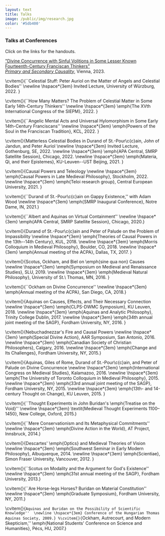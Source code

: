 ```yaml
---
layout: text
title: Talks
image: /public/img/research.jpg
color: '#5db400'
---
```



### Talks at Conferences

Click on the links for the handouts.


<a href="{{ site.baseurl }}/1_research/handouts/230216_Handout_Vienna.pdf">"Divine Concurrence with Sinful Volitions in Some Lesser Known Fourteenth-Century Franciscan Thinkers"</a>
<br> <a href="https://philevents.org/event/fileDownload/106821?fileId=13609" target="_blank"> <i>Primary and Secondary Causality</i><a>, Vienna, 2023.


\cvitem{}{``Celestial Stuff: Peter Auriol on the Matter of Angels and Celestial Bodies''
\newline \hspace*{3em} Invited Lecture, University of Würzburg, 2022.
}

\cvitem{}{``How Many Matters? The Problem of Celestial Matter in Some Early 14th-Century Thinkers''
\newline \hspace*{3em} \emph{The XVth International Congress of the SIEPM}, 2022.
}

\cvitem{}{``Angelic Mental Acts and Universal Hylomorphism in Some Early 14th-Century Franciscans''
\newline \hspace*{3em} \emph{Powers of the Soul in the Franciscan Tradition}, KCL, 2022.
}

\cvitem{}{Matterless Celestial Bodies in Durand of St.-Pour\c{c}ain, John of Jandun, and Peter Auriol \newline \hspace*{3em} Invited Lecture, Gothenburg, SE, 2022.
\newline \hspace*{3em} \emph{APA Central, SMRP Satellite Session}, Chicago, 2022. \newline \hspace*{3em} \emph{Materia, Qì, and their Epistemes}, KU-Leuven--UST Beijing, 2021.
}

\cvitem{}{Causal Powers and Teleology
\newline \hspace*{3em} \emph{Causal Powers in Late Medieval Philosophy}, Stockholm, 2022.
\newline \hspace*{3em} \emph{Teloi research group}, Central European University, 2021.
}

\cvitem{}{``Durand of St.-Pour\c{c}ain on Gappy Existence,'' with Adam Wood 
\newline \hspace*{3em} \emph{SMRP Inaugural Conference}, Notre Dame, IN, 2021.}

\cvitem{}{``Albert and Aquinas on Virtual Containment'' 
\newline \hspace*{3em} \emph{APA Central, SMRP Satellite Session}, Chicago, 2020.}

\cvitem{}{Durand of St.-Pour\c{c}ain and Peter of Palude on the Problem of Impassibility 
\newline \hspace*{3em} \emph{Theories of Causal Powers in the 13th--14th Century}, KUL, 2018.
\newline \hspace*{3em} \emph{Morris Colloquium in Medieval Philosophy}, Boulder, CO, 2018.
\newline \hspace*{3em} \emph{Annual meeting of the ACPA}, Dallas, TX, 2017.
}

\cvitem{}{Scotus, Ockham, and Biel on \emph{sine qua non} Causes 
\newline \hspace*{3em} \emph{Symposium on Medieval and Renaissance Studies}, SLU, 2019.
\newline \hspace*{3em} \emph{Medieval Natural Philosophy}, University of St.\ Thomas, MN, 2016.
}

\cvitem{}{``Ockham on Divine Concurrence'' 
\newline \hspace*{3em} \emph{Annual meeting of the ACPA}, San Diego, CA, 2018.}


\cvitem{}{Aquinas on Causes, Effects, and Their Necessary Connection
\newline \hspace*{3em} \emph{CLPS-DWMC Symposium}, KU Leuven, 2018.
\newline \hspace*{3em} \emph{Aquinas and Analytic Philosophy}, Trinity College Dublin, 2017.
\newline \hspace*{3em} \emph{34th annual joint meeting of the SAGP}, Fordham University, NY, 2016.
}

\cvitem{}{Nebuchadnezzar's Fire and Causal Powers
\newline \hspace*{3em} \emph{Special Divine Action}, AAR Symposium, San Antonio, 2016.
\newline \hspace*{3em} \emph{Canadian Society of Christian Philosophers}, Calgary, 2016.
\newline \hspace*{3em} \emph{Change and Its Challenges}, Fordham University, NY, 2015.}

\cvitem{}{Aquinas, Giles of Rome, Durand of St.-Pour\c{c}ain, and Peter of Palude on Divine Concurrence
\newline \hspace*{3em} \emph{International Congress on Medieval Studies}, Kalamazoo, 2016.
\newline \hspace*{3em} \emph{The University of Toronto Colloquium in Medieval Philosophy}, 2015.
\newline \hspace*{3em} \emph{33rd annual joint meeting of the SAGP}, Fordham University,  NY, 2015.
\newline \hspace*{3em} \emph{13th- and 14-century Thought on Change}, KU Leuven, 2015.
}

\cvitem{}{``Thought Experiments in John Buridan's \emph{Treatise on the Void}'' 
\newline \hspace*{3em} \textit{Medieval Thought Experiments 1100–1450}, New College, Oxford, 2015.}

\cvitem{}{``Mere Conservationism and Its Metaphysical Commitments'' 
\newline \hspace*{3em} \emph{Divine Action in the World}, AT Project, Innsbruck, 2014.}

\cvitem{}{Descartes' \emph{Optics} and Medieval Theories of Vision
\newline \hspace*{3em} \emph{Southwest Seminar in Early Modern Philosophy}, Albuquerque, 2014.
\newline \hspace*{3em} \emph{Scientiae}, Simon Fraser University, Vancouver, 2012.
}

\cvitem{}{``Scotus on Modality and the Argument for God's Existence'' 
\newline \hspace*{3em} \emph{31st annual meeting of the SAGP}, Fordham University, 2013.}

\cvitem{}{``Are Horse-legs Horses? Buridan on Material Constitution'' 
\newline \hspace*{3em} \emph{Graduate Symposium}, Fordham University, NY, 2011.}

\cvitem{}{``Aquinas and Buridan on the Possibility of Scientific Knowledge'' 
\newline \hspace*{3em} Conference of the Hungarian Thomas Aquinas Society, 2009.}
%\cvitem{}{``Ockham, Autrecourt, and Modern Skepticism,'' \emph{National Students' Conference on Science and Humanities}, Pécs, HU, 2007.}

